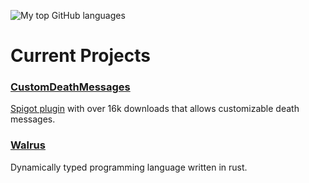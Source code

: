 ![My top GitHub languages](https://github-readme-stats.vercel.app/api/top-langs/?username=sb2bg&theme=tokyonight)

# Current Projects
### [CustomDeathMessages](https://github.com/sb2bg/CustomDeathMessages)
[Spigot plugin](https://www.spigotmc.org/resources/customdeathmessages-cdm.69605/) with over 16k downloads that allows customizable death messages.
### [Walrus](https://github.com/sb2bg/walrus)
Dynamically typed programming language written in rust.
<!--
**sb2bg/sb2bg** is a ✨ _special_ ✨ repository because its `README.md` (this file) appears on your GitHub profile.

Here are some ideas to get you started:

- 🔭 I’m currently working on ...
- 🌱 I’m currently learning ...
- 👯 I’m looking to collaborate on ...
- 🤔 I’m looking for help with ...
- 💬 Ask me about ...
- 📫 How to reach me: ...
- 😄 Pronouns: ...
- ⚡ Fun fact: ...
-->
